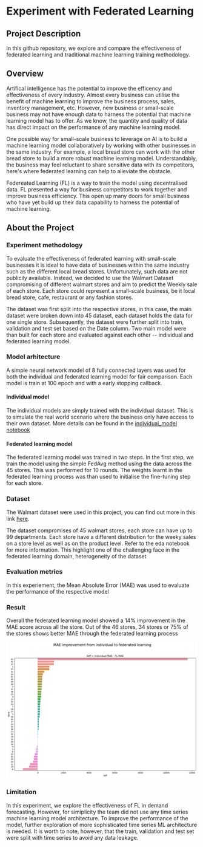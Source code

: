 # Experiment with Federated Learning
## Project Description
In this github repository, we explore and compare the effectiveness of federated learning and traditional machine learning training methodology.
## Overview

Artifical intelligence has the potential to improve the efficency and effectiveness of every industry. Almost every business can utilise the benefit of machine learning to improve the business process, sales, inventory management, etc. However, new business or small-scale business may not have enough data to harness the potential that machine learning model has to offer. As we know, the quantity and quality of data has direct impact on the performance of any machine learning model.

One possible way for small-scale business to leverage on AI is to build a machine learning model collaboratively by working with other businesses in the same industry. For example, a local bread store can work with the other bread store to build a more robust machine learning model. Understandably, the business may feel reluctant to share sensitive data with its competitors, here's where federated learning can help to alleviate the obstacle.

Federeated Learning (FL) is a way to train the model using decentralised data. FL presented a way for business competitors to work together and improve business efficiency. This open up many doors for small business who have yet build up their data capability to harness the potential of machine learning. 

## About the Project
### Experiment methodology

To evaluate the effectiveness of federated learning with small-scale businesses it is ideal to have data of businesses within the same industry such as the different local bread stores. Unfortunately, such data are not publicily available. Instead, we decided to use the Walmart Dataset compromising of different walmart stores and aim to predict the Weekly sale of each store. Each store could represent a small-scale business, be it local bread store, cafe, restaurant or any fashion stores.

The dataset was first split into the respective stores, in this case, the main dataset were broken down into 45 dataset, each dataset holds the data for one single store. Subsequently, the dataset were further split into train, validation and test set based on the Date column. Two main model were than built for each store and evaluated against each other -- individual and federated learning model. 

### Model arhitecture
A simple neural network model of 8 fully connected layers was used for both the individual and federated learning model for fair comparison. Each model is train at 100 epoch and with a early stopping callback.

#### Individual model
The individual models are simply trained with the individual dataset. This is to simulate the real world scenario where the business only have access to their own dataset. More details can be found in the [individual_model notebook](https://github.com/dljw/federated-learning/blob/main/notebooks/00_initial_EDA.ipynb)

#### Federated learning model
The federated learning model was trained in two steps. In the first step, we train the model using the simple FedAvg method using the data across the 45 stores. This was performed for 10 rounds. The weights learnt in the federated learning process was than used to initialise the fine-tuning step for each store.

### Dataset
The Walmart dataset were used in this project, you can find out more in this link [here](https://www.kaggle.com/code/aslanahmedov/walmart-sales-forecasting/data).

The dataset compromises of 45 walmart stores, each store can have up to 99 departments. Each store have a different distribution for the weeky sales on a store level as well as on the product level. Refer to the eda notebook for more information.
This highlight one of the challenging face in the federated learning domain, heterogeneity of the dataset

### Evaluation metrics
In this experiement, the Mean Absolute Error (MAE) was used to evaluate the performance of the respective model

### Result
Overall the federated learning model showed a 14% improvement in the MAE score across all the store. Out of the 46 stores, 34 stores or 75% of the stores shows better MAE through the federated learning process

![MAE differences](./images/mae_diff.png)

### Limitation
In this experiment, we explore the effectiveness of FL in demand forecasting. However, for simiplicity the team did not use any time series machine learning model architecture. To improve the performance of the model, further exploration of more sophisticated time series ML architecture is needed. It is worth to note, however, that the train, validation and test set were split with time series to avoid any data leakage. 


